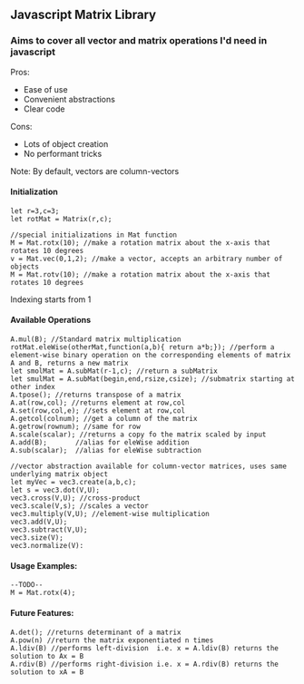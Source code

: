 ## Javascript Matrix Library
### Aims to cover all vector and matrix operations I'd need in javascript

Pros:
- Ease of use
- Convenient abstractions
- Clear code

Cons:
- Lots of object creation
- No performant tricks

Note: By default, vectors are column-vectors

#### Initialization
```
let r=3,c=3;
let rotMat = Matrix(r,c);

//special initializations in Mat function
M = Mat.rotx(10); //make a rotation matrix about the x-axis that rotates 10 degrees
v = Mat.vec(0,1,2); //make a vector, accepts an arbitrary number of objects
M = Mat.rotv(10); //make a rotation matrix about the x-axis that rotates 10 degrees
```

Indexing starts from 1

#### Available Operations
```
A.mul(B); //Standard matrix multiplication
rotMat.eleWise(otherMat,function(a,b){ return a*b;}); //perform a element-wise binary operation on the corresponding elements of matrix A and B, returns a new matrix
let smolMat = A.subMat(r-1,c); //return a subMatrix
let smulMat = A.subMat(begin,end,rsize,csize); //submatrix starting at other index
A.tpose(); //returns transpose of a matrix
A.at(row,col); //returns element at row,col
A.set(row,col,e); //sets element at row,col
A.getcol(colnum); //get a column of the matrix
A.getrow(rownum); //same for row
A.scale(scalar); //returns a copy fo the matrix scaled by input
A.add(B);       //alias for eleWise addition
A.sub(scalar);  //alias for eleWise subtraction

//vector abstraction available for column-vector matrices, uses same underlying matrix object
let myVec = vec3.create(a,b,c);
let s = vec3.dot(V,U);
vec3.cross(V,U); //cross-product
vec3.scale(V,s); //scales a vector
vec3.multiply(V,U); //element-wise multiplication
vec3.add(V,U);
vec3.subtract(V,U);
vec3.size(V);
vec3.normalize(V):
```

#### Usage Examples:
```
--TODO--
M = Mat.rotx(4);
```


#### Future Features:
```
A.det(); //returns determinant of a matrix
A.pow(n) //return the matrix exponentiated n times
A.ldiv(B) //performs left-division  i.e. x = A.ldiv(B) returns the solution to Ax = B
A.rdiv(B) //performs right-division i.e. x = A.rdiv(B) returns the solution to xA = B
```
